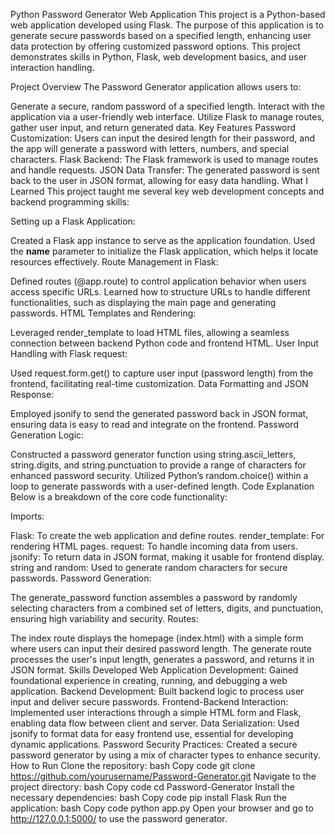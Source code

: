 Python Password Generator Web Application
This project is a Python-based web application developed using Flask. The purpose of this application is to generate secure passwords based on a specified length, enhancing user data protection by offering customized password options. This project demonstrates skills in Python, Flask, web development basics, and user interaction handling.

Project Overview
The Password Generator application allows users to:

Generate a secure, random password of a specified length.
Interact with the application via a user-friendly web interface.
Utilize Flask to manage routes, gather user input, and return generated data.
Key Features
Password Customization: Users can input the desired length for their password, and the app will generate a password with letters, numbers, and special characters.
Flask Backend: The Flask framework is used to manage routes and handle requests.
JSON Data Transfer: The generated password is sent back to the user in JSON format, allowing for easy data handling.
What I Learned
This project taught me several key web development concepts and backend programming skills:

Setting up a Flask Application:

Created a Flask app instance to serve as the application foundation.
Used the __name__ parameter to initialize the Flask application, which helps it locate resources effectively.
Route Management in Flask:

Defined routes (@app.route) to control application behavior when users access specific URLs.
Learned how to structure URLs to handle different functionalities, such as displaying the main page and generating passwords.
HTML Templates and Rendering:

Leveraged render_template to load HTML files, allowing a seamless connection between backend Python code and frontend HTML.
User Input Handling with Flask request:

Used request.form.get() to capture user input (password length) from the frontend, facilitating real-time customization.
Data Formatting and JSON Response:

Employed jsonify to send the generated password back in JSON format, ensuring data is easy to read and integrate on the frontend.
Password Generation Logic:

Constructed a password generator function using string.ascii_letters, string.digits, and string.punctuation to provide a range of characters for enhanced password security.
Utilized Python’s random.choice() within a loop to generate passwords with a user-defined length.
Code Explanation
Below is a breakdown of the core code functionality:

Imports:

Flask: To create the web application and define routes.
render_template: For rendering HTML pages.
request: To handle incoming data from users.
jsonify: To return data in JSON format, making it usable for frontend display.
string and random: Used to generate random characters for secure passwords.
Password Generation:

The generate_password function assembles a password by randomly selecting characters from a combined set of letters, digits, and punctuation, ensuring high variability and security.
Routes:

The index route displays the homepage (index.html) with a simple form where users can input their desired password length.
The generate route processes the user's input length, generates a password, and returns it in JSON format.
Skills Developed
Web Application Development: Gained foundational experience in creating, running, and debugging a web application.
Backend Development: Built backend logic to process user input and deliver secure passwords.
Frontend-Backend Interaction: Implemented user interactions through a simple HTML form and Flask, enabling data flow between client and server.
Data Serialization: Used jsonify to format data for easy frontend use, essential for developing dynamic applications.
Password Security Practices: Created a secure password generator by using a mix of character types to enhance security.
How to Run
Clone the repository:
bash
Copy code
git clone https://github.com/yourusername/Password-Generator.git
Navigate to the project directory:
bash
Copy code
cd Password-Generator
Install the necessary dependencies:
bash
Copy code
pip install Flask
Run the application:
bash
Copy code
python app.py
Open your browser and go to http://127.0.0.1:5000/ to use the password generator.
